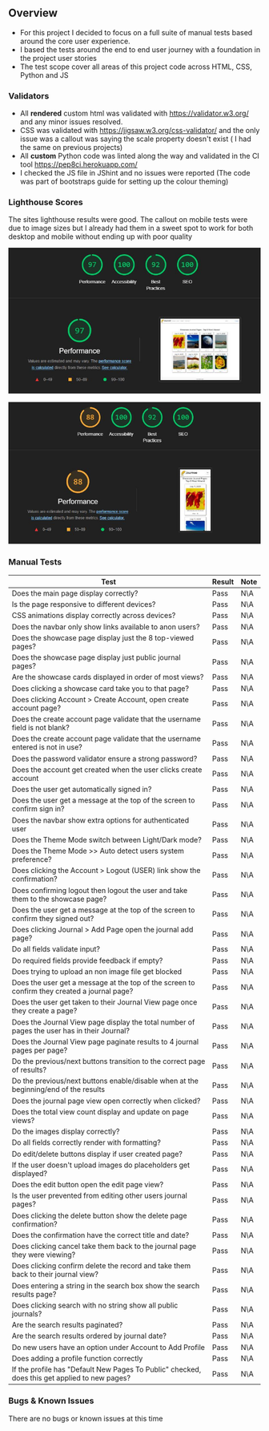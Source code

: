 ## Overview

* For this project I decided to focus on a full suite of manual tests based around the core user experience.
* I based the tests around the end to end user journey with a foundation in the project user stories
* The test scope cover all areas of this project code across HTML, CSS, Python and JS

### Validators

* All __rendered__ custom html was validated with https://validator.w3.org/ and any minor issues resolved.
* CSS was validated with https://jigsaw.w3.org/css-validator/ and the only issue was a callout was saying the scale property doesn't exist ( I had the same on previous projects)
* All __custom__ Python code was linted along the way and validated in the CI tool https://pep8ci.herokuapp.com/
* I checked the JS file in JShint and no issues were reported (The code was part of bootstraps guide for setting up the colour theming)

### Lighthouse Scores

The sites lighthouse results were good. The callout on mobile tests were due to image sizes but I already had them in a sweet spot to work for both desktop and mobile without ending up with poor quality

![Lighthouse Desktop](docs/lighthouse_desktop.JPG)

![Lighthouse Desktop](docs/lighthouse_mobile.JPG)


### Manual Tests

|Test| Result | Note
|--|--|--|
| Does the main page display correctly? | Pass | N\A |
| Is the page responsive to different devices? | Pass | N\A |
| CSS animations display correctly across devices? | Pass | N\A |
| Does the navbar only show links available to anon users? | Pass | N\A |
| Does the showcase page display just the 8 top-viewed pages? | Pass | N\A |
| Does the showcase page display just public journal pages? | Pass | N\A |
| Are the showcase cards displayed in order of most views? | Pass | N\A |
| Does clicking a showcase card take you to that page? | Pass | N\A |
| Does clicking Account > Create Account, open create account page? | Pass | N\A |
| Does the create account page validate that the username field is not blank? | Pass | N\A |
| Does the create account page validate that the username entered is not in use? | Pass | N\A |
| Does the password validator ensure a strong password? | Pass | N\A |
| Does the account get created when the user clicks create account | Pass | N\A |
| Does the user get automatically signed in? | Pass | N\A |
| Does the user get a message at the top of the screen to confirm sign in? | Pass | N\A |
| Does the navbar show extra options for authenticated user | Pass | N\A |
| Does the Theme Mode switch between Light/Dark mode? | Pass | N\A |
| Does the Theme Mode >> Auto detect users system preference? | Pass | N\A |
| Does clicking the Account > Logout (USER) link show the confirmation? | Pass | N\A |
| Does confirming logout then logout the user and take them to the showcase page?| Pass | N\A |
| Does the user get a message at the top of the screen to confirm they signed out? | Pass | N\A |
| Does clicking Journal > Add Page open the journal add page?  | Pass | N\A |
| Do all fields validate input? | Pass | N\A |
| Do required fields provide feedback if empty? | Pass | N\A |
| Does trying to upload an non image file get blocked| Pass | N\A |
| Does the user get a message at the top of the screen to confirm they created a journal page?  | Pass | N\A |
|  Does the user get taken to their Journal View page once they create a page? | Pass | N\A |
| Does the Journal View page display the total number of pages the user has in their Journal? | Pass | N\A |
| Does the Journal View page paginate results to 4 journal pages per page? | Pass | N\A |
| Do the previous/next buttons transition to the correct page of results? | Pass | N\A |
| Do the previous/next buttons enable/disable when at the beginning/end of the results | Pass | N\A |
| Does the journal page view open correctly when clicked? | Pass | N\A |
| Does the total view count display and update on page views? | Pass | N\A |
| Do the images display correctly? | Pass | N\A |
| Do all fields correctly render with formatting? | Pass | N\A |
| Do edit/delete buttons display if user created page? | Pass | N\A |
| If the user doesn't upload images do placeholders get displayed?| Pass | N\A |
| Does the edit button open the edit page view? | Pass | N\A |
| Is the user prevented from editing other users journal pages? | Pass | N\A |
| Does clicking the delete button show the delete page confirmation? | Pass | N\A |
| Does the confirmation have the correct title and date? | Pass | N\A |
| Does clicking cancel take them back to the journal page they were viewing? | Pass | N\A |
| Does clicking confirm delete the record and take them back to their journal view? | Pass | N\A |
| Does entering a string in the search box show the search results page? | Pass | N\A |
| Does clicking search with no string show all public journals? | Pass | N\A |
| Are the search results paginated? | Pass | N\A |
| Are the search results ordered by journal date? | Pass | N\A |
| Do new users have an option under Account to Add Profile | Pass | N\A |
| Does adding a profile function correctly | Pass | N\A |
| If the profile has "Default New Pages To Public" checked, does this get applied to new pages? | Pass | N\A |

### Bugs & Known Issues

There are no bugs or known issues at this time